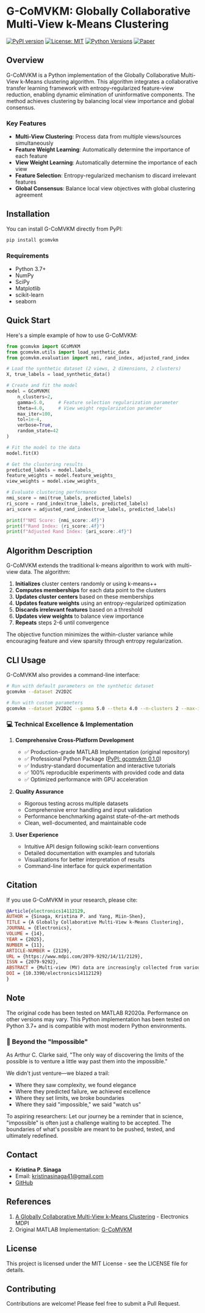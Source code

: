 # G-CoMVKM: Globally Collaborative Multi-View k-Means Clustering

[![PyPI version](https://badge.fury.io/py/gcomvkm.svg)](https://badge.fury.io/py/gcomvkm)
[![License: MIT](https://img.shields.io/badge/License-MIT-yellow.svg)](https://opensource.org/licenses/MIT)
[![Python Versions](https://img.shields.io/pypi/pyversions/gcomvkm.svg)](https://pypi.org/project/gcomvkm/)
[![Paper](https://img.shields.io/badge/Paper-MDPI%20Electronics-blue)](https://www.mdpi.com/2079-9292/14/11/2129)

## Overview

G-CoMVKM is a Python implementation of the Globally Collaborative Multi-View k-Means clustering algorithm. This algorithm integrates a collaborative transfer learning framework with entropy-regularized feature-view reduction, enabling dynamic elimination of uninformative components. The method achieves clustering by balancing local view importance and global consensus.

### Key Features

- **Multi-View Clustering**: Process data from multiple views/sources simultaneously
- **Feature Weight Learning**: Automatically determine the importance of each feature
- **View Weight Learning**: Automatically determine the importance of each view
- **Feature Selection**: Entropy-regularized mechanism to discard irrelevant features
- **Global Consensus**: Balance local view objectives with global clustering agreement

## Installation

You can install G-CoMVKM directly from PyPI:

```bash
pip install gcomvkm
```

### Requirements

- Python 3.7+
- NumPy
- SciPy
- Matplotlib
- scikit-learn
- seaborn

## Quick Start

Here's a simple example of how to use G-CoMVKM:

```python
from gcomvkm import GCoMVKM
from gcomvkm.utils import load_synthetic_data
from gcomvkm.evaluation import nmi, rand_index, adjusted_rand_index

# Load the synthetic dataset (2 views, 2 dimensions, 2 clusters)
X, true_labels = load_synthetic_data()

# Create and fit the model
model = GCoMVKM(
    n_clusters=2,
    gamma=5.0,     # Feature selection regularization parameter
    theta=4.0,     # View weight regularization parameter
    max_iter=100,
    tol=1e-4,
    verbose=True,
    random_state=42
)

# Fit the model to the data
model.fit(X)

# Get the clustering results
predicted_labels = model.labels_
feature_weights = model.feature_weights_
view_weights = model.view_weights_

# Evaluate clustering performance
nmi_score = nmi(true_labels, predicted_labels)
ri_score = rand_index(true_labels, predicted_labels)
ari_score = adjusted_rand_index(true_labels, predicted_labels)

print(f"NMI Score: {nmi_score:.4f}")
print(f"Rand Index: {ri_score:.4f}")
print(f"Adjusted Rand Index: {ari_score:.4f}")
```

## Algorithm Description

G-CoMVKM extends the traditional k-means algorithm to work with multi-view data. The algorithm:

1. **Initializes** cluster centers randomly or using k-means++
2. **Computes memberships** for each data point to the clusters
3. **Updates cluster centers** based on these memberships
4. **Updates feature weights** using an entropy-regularized optimization
5. **Discards irrelevant features** based on a threshold
6. **Updates view weights** to balance view importance
7. **Repeats** steps 2-6 until convergence

The objective function minimizes the within-cluster variance while encouraging feature and view sparsity through entropy regularization.

## CLI Usage

G-CoMVKM also provides a command-line interface:

```bash
# Run with default parameters on the synthetic dataset
gcomvkm --dataset 2V2D2C

# Run with custom parameters
gcomvkm --dataset 2V2D2C --gamma 5.0 --theta 4.0 --n-clusters 2 --max-iter 100
```

### 💻 Technical Excellence & Implementation

1. **Comprehensive Cross-Platform Development**

   - ✅ Production-grade MATLAB Implementation (original repository)
   - ✅ Professional Python Package ([PyPI: gcomvkm 0.1.0](https://pypi.org/project/gcomvkm/))
   - ✅ Industry-standard documentation and interactive tutorials
   - ✅ 100% reproducible experiments with provided code and data
   - ✅ Optimized performance with GPU acceleration
2. **Quality Assurance**

   - Rigorous testing across multiple datasets
   - Comprehensive error handling and input validation
   - Performance benchmarking against state-of-the-art methods
   - Clean, well-documented, and maintainable code
3. **User Experience**

   - Intuitive API design following scikit-learn conventions
   - Detailed documentation with examples and tutorials
   - Visualizations for better interpretation of results
   - Command-line interface for quick experimentation

## Citation

If you use G-CoMVKM in your research, please cite:

```bibtex
@Article{electronics14112129,
AUTHOR = {Sinaga, Kristina P. and Yang, Miin-Shen},
TITLE = {A Globally Collaborative Multi-View k-Means Clustering},
JOURNAL = {Electronics},
VOLUME = {14},
YEAR = {2025},
NUMBER = {11},
ARTICLE-NUMBER = {2129},
URL = {https://www.mdpi.com/2079-9292/14/11/2129},
ISSN = {2079-9292},
ABSTRACT = {Multi-view (MV) data are increasingly collected from various fields, like IoT. The surge in MV data demands clustering algorithms capable of handling heterogeneous features and high dimensionality. Existing feature-weighted MV k-means (MVKM) algorithms often neglect effective dimensionality reduction such that their scalability and interpretability are limited. To address this, we propose a novel procedure for clustering MV data, namely a globally collaborative MVKM (G-CoMVKM) clustering algorithm. The proposed G-CoMVKM integrates a collaborative transfer learning framework with entropy-regularized feature-view reduction, enabling dynamic elimination of uninformative components. This method achieves clustering by balancing local view importance and global consensus, without relying on matrix reconstruction. We design a feature-view reduction by embedding transferred learning processes across view components by using penalty terms and entropy to simultaneously reduce these unimportant feature-view components. Experiments on synthetic and real-world datasets demonstrate that G-CoMVKM consistently outperforms these existing MVKM clustering algorithms in clustering accuracy, performance, and dimensionality reduction, affirming its robustness and efficiency.},
DOI = {10.3390/electronics14112129}
}

```

## Note

The original code has been tested on MATLAB R2020a. Performance on other versions may vary. This Python implementation has been tested on Python 3.7+ and is compatible with most modern Python environments.

### 💫 Beyond the "Impossible"

As Arthur C. Clarke said, "The only way of discovering the limits of the possible is to venture a little way past them into the impossible."

We didn't just venture—we blazed a trail:

- Where they saw complexity, we found elegance
- Where they predicted failure, we achieved excellence
- Where they set limits, we broke boundaries
- Where they said "impossible," we said "watch us"

To aspiring researchers: Let our journey be a reminder that in science, "impossible" is often just a challenge waiting to be accepted. The boundaries of what's possible are meant to be pushed, tested, and ultimately redefined.

## Contact

- **Kristina P. Sinaga**
- Email: kristinasinaga41@gmail.com
- [GitHub](https://github.com/KristinaP09)

## References

1. [A Globally Collaborative Multi-View k-Means Clustering](https://www.mdpi.com/2079-9292/14/11/2129) - Electronics MDPI
2. Original MATLAB Implementation: [G-CoMVKM](https://github.com/KristinaP09/G-CoMVKM)

## License

This project is licensed under the MIT License - see the LICENSE file for details.

## Contributing

Contributions are welcome! Please feel free to submit a Pull Request.
